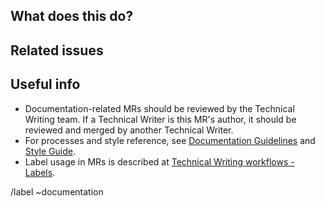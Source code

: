 ## What does this do?

<!-- Briefly describe this MR's purpose, to help the reviewer know what to focus on. -->

## Related issues

<!-- Enter "Closes <your_issue_URL>" here (replace <your_issue_URL> with a related issue URL) to close the issue when this MR is merged. -->

## Useful info

- Documentation-related MRs should be reviewed by the Technical Writing team. If a Technical Writer is this MR's author, it should be reviewed and merged by another Technical Writer.
- For processes and style reference, see [Documentation Guidelines](https://docs.gitlab.com/ee/development/documentation/) and [Style Guide](https://docs.gitlab.com/ee/development/documentation/styleguide.html).
- Label usage in MRs is described at [Technical Writing workflows - Labels](https://about.gitlab.com/handbook/engineering/ux/technical-writing/workflow/#labels).

/label ~documentation

